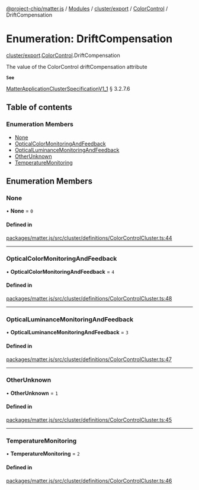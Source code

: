 [@project-chip/matter.js](../README.md) / [Modules](../modules.md) / [cluster/export](../modules/cluster_export.md) / [ColorControl](../modules/cluster_export.ColorControl.md) / DriftCompensation

# Enumeration: DriftCompensation

[cluster/export](../modules/cluster_export.md).[ColorControl](../modules/cluster_export.ColorControl.md).DriftCompensation

The value of the ColorControl driftCompensation attribute

**`See`**

[MatterApplicationClusterSpecificationV1_1](../interfaces/spec_export.MatterApplicationClusterSpecificationV1_1.md) § 3.2.7.6

## Table of contents

### Enumeration Members

- [None](cluster_export.ColorControl.DriftCompensation.md#none)
- [OpticalColorMonitoringAndFeedback](cluster_export.ColorControl.DriftCompensation.md#opticalcolormonitoringandfeedback)
- [OpticalLuminanceMonitoringAndFeedback](cluster_export.ColorControl.DriftCompensation.md#opticalluminancemonitoringandfeedback)
- [OtherUnknown](cluster_export.ColorControl.DriftCompensation.md#otherunknown)
- [TemperatureMonitoring](cluster_export.ColorControl.DriftCompensation.md#temperaturemonitoring)

## Enumeration Members

### None

• **None** = ``0``

#### Defined in

[packages/matter.js/src/cluster/definitions/ColorControlCluster.ts:44](https://github.com/project-chip/matter.js/blob/16d5b0d/packages/matter.js/src/cluster/definitions/ColorControlCluster.ts#L44)

___

### OpticalColorMonitoringAndFeedback

• **OpticalColorMonitoringAndFeedback** = ``4``

#### Defined in

[packages/matter.js/src/cluster/definitions/ColorControlCluster.ts:48](https://github.com/project-chip/matter.js/blob/16d5b0d/packages/matter.js/src/cluster/definitions/ColorControlCluster.ts#L48)

___

### OpticalLuminanceMonitoringAndFeedback

• **OpticalLuminanceMonitoringAndFeedback** = ``3``

#### Defined in

[packages/matter.js/src/cluster/definitions/ColorControlCluster.ts:47](https://github.com/project-chip/matter.js/blob/16d5b0d/packages/matter.js/src/cluster/definitions/ColorControlCluster.ts#L47)

___

### OtherUnknown

• **OtherUnknown** = ``1``

#### Defined in

[packages/matter.js/src/cluster/definitions/ColorControlCluster.ts:45](https://github.com/project-chip/matter.js/blob/16d5b0d/packages/matter.js/src/cluster/definitions/ColorControlCluster.ts#L45)

___

### TemperatureMonitoring

• **TemperatureMonitoring** = ``2``

#### Defined in

[packages/matter.js/src/cluster/definitions/ColorControlCluster.ts:46](https://github.com/project-chip/matter.js/blob/16d5b0d/packages/matter.js/src/cluster/definitions/ColorControlCluster.ts#L46)
